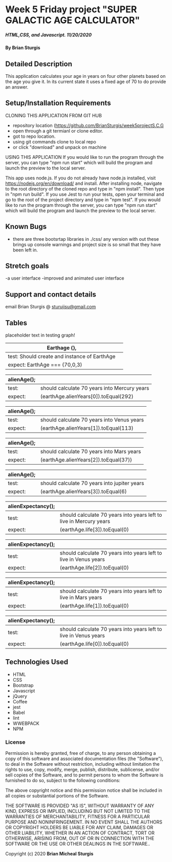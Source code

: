 # Week 5 Friday project "SUPER GALACTIC AGE CALCULATOR"

##### HTML,CSS, and Javascript.   11/20/2020

#### By **Brian Sturgis**


## Detailed Description

This application calculates your age in years on four other planets based on the age you give it.  In its current state it uses a fixed age of 70 to do provide an answer.


## Setup/Installation Requirements

CLONING THIS APPLICATION FROM GIT HUB 
- repository location (https://github.com/BrianSturgis/week5projectS.C.G
- open through a git termianl or clone editor.
- got to repo location.
- using git commands clone to local repo
- or click "download" and unpack on machine

USING THIS APPLICATION
If you would like to run the program through the server, you can type "npm run start" which will build the program and launch the preview to the local server.

This app uses node.js. If you do not already have node.js installed, visit https://nodejs.org/en/download/ and install.
After installing node, navigate to the root directory of the cloned repo and type in "npm install".
Then type in "npm run build".
If you use Jest to run your tests, open your terminal and go to the root of the project directory and type in "npm test".
If you would like to run the program through the server, you can type "npm run start" which will build the program and launch the preview to the local server.



## Known Bugs
- there are three bootsrtap libraries in ./css/ any version with out these brings up console warnings and project size is so small that they have been left in.  


## Stretch goals
-a user interface
-improved and animated user interface
  

## Support and contact details
email Brian Sturgis @ <sturujisu@gmail.com>


## Tables

placeholder text in testing graph!

| Earthage {}, |  |
| ------| -----------|
test:  Should create and instance of EarthAge |                         
expect: EarthAge === (70,0,3) |  |



| alienAge(); |  |
| ------| -----------|
test:   | should calculate 70 years into Mercury years  |
expect:  | (earthAge.alienYears[0]).toEqual(292) |

| alienAge(); |  |
| ------| -----------|
test:   | should calculate 70 years into Venus years |
expect:  | (earthAge.alienYears[1]).toEqual(113) |

| alienAge(); |  |
| ------| -----------|
| test:   |should calculate 70 years into Mars years |
| expect:  | (earthAge.alienYears[2]).toEqual(37)) |

| alienAge(); |  |
| ------| -----------|
| test:   |should calculate 70 years into jupiter years |
| expect:  | (earthAge.alienYears[3]).toEqual(6) |

| alienExpectancy(); |  |
| ------| -----------|
| test:   |should calculate 70 years into years left to live in Mercury years |
| expect:  | (earthAge.life[3]).toEqual(0) |  

| alienExpectancy(); |  |
| ------| -----------|
| test:   |should calculate 70 years into years left to live in Venus years |
| expect:  | (earthAge.life[2]).toEqual(0) |

| alienExpectancy(); |  |
| ------| -----------|
| test:   |should calculate 70 years into years left to live in Mars years |
| expect:  | (earthAge.life[1]).toEqual(0) |

| alienExpectancy(); |  |
| ------| -----------|
| test:   |should calculate 70 years into years left to live in Venus years |
| expect:  | (earthAge.life[0]).toEqual(0) |









## Technologies Used
* HTML
* CSS
* Bootstrap
* Javascript
* jQuery
* Coffee
* jest
* Babel
* lint
* WWEBPACK
* NPM
  


### License

Permission is hereby granted, free of charge, to any person obtaining a copy of this software and associated documentation files (the "Software"), to deal in the Software without restriction, including without limitation the rights to use, copy, modify, merge, publish, distribute, sublicense, and/or sell copies of the Software, and to permit persons to whom the Software is furnished to do so, subject to the following conditions:

The above copyright notice and this permission notice shall be included in all copies or substantial portions of the Software.

THE SOFTWARE IS PROVIDED "AS IS", WITHOUT WARRANTY OF ANY KIND, EXPRESS OR IMPLIED, INCLUDING BUT NOT LIMITED TO THE WARRANTIES OF MERCHANTABILITY, FITNESS FOR A PARTICULAR PURPOSE AND NONINFRINGEMENT. IN NO EVENT SHALL THE AUTHORS OR COPYRIGHT HOLDERS BE LIABLE FOR ANY CLAIM, DAMAGES OR OTHER LIABILITY, WHETHER IN AN ACTION OF CONTRACT, TORT OR OTHERWISE, ARISING FROM, OUT OF OR IN CONNECTION WITH THE SOFTWARE OR THE USE OR OTHER DEALINGS IN THE SOFTWARE..



Copyright (c) 2020 **Brian Micheal Sturgis**